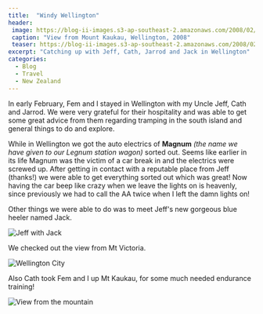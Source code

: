 ```yaml
---
title:  "Windy Wellington"
header:
 image: https://blog-ii-images.s3-ap-southeast-2.amazonaws.com/2008/02/IMG_4522-header.jpg
 caption: "View from Mount Kaukau, Wellington, 2008"
 teaser: https://blog-ii-images.s3-ap-southeast-2.amazonaws.com/2008/02/IMG_4522-tn.jpg
excerpt: "Catching up with Jeff, Cath, Jarrod and Jack in Wellington"
categories: 
  - Blog
  - Travel
  - New Zealand
---
```

In early February, Fem and I stayed in Wellington with my Uncle Jeff, Cath and Jarrod.
We were very grateful for their hospitality and was able to get some great advice from them regarding tramping in the south island and general things to do and explore.

While in Wellington we got the auto electrics of **Magnum** _(the name we have given to our Legnum station wagon)_ sorted out. Seems like earlier in its life Magnum was the victim of a car break in and the electrics were screwed up. After getting in contact with a reputable place from Jeff (thanks!) we were able to get everything sorted out which was great! Now having the car beep like crazy when we leave the lights on is heavenly, since previously we had to call the AA twice when I left the damn lights on!

Other things we were able to do was to meet Jeff's new gorgeous blue heeler named Jack.

![Jeff with Jack](https://blog-ii-images.s3-ap-southeast-2.amazonaws.com/smugmug/IMG_4545.jpg)

We checked out the view from Mt Victoria.

![Wellington City](https://blog-ii-images.s3-ap-southeast-2.amazonaws.com/smugmug/IMG_4471.jpg)

Also Cath took Fem and I up Mt Kaukau, for some much needed endurance training!

![View from the mountain](https://blog-ii-images.s3-ap-southeast-2.amazonaws.com/smugmug/IMG_4513.jpg)

